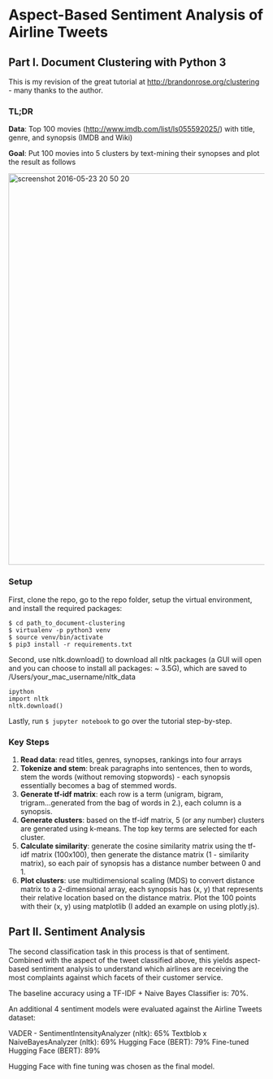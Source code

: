 # Aspect-Based Sentiment Analysis of Airline Tweets


## Part I. Document Clustering with Python 3

This is my revision of the great tutorial at http://brandonrose.org/clustering - many thanks to the author.

### TL;DR
**Data**: Top 100 movies (http://www.imdb.com/list/ls055592025/) with title, genre, and synopsis (IMDB and Wiki)

**Goal**: Put 100 movies into 5 clusters by text-mining their synopses and plot the result as follows

<img width="771" alt="screenshot 2016-05-23 20 50 20" src="https://butt.githubusercontent.com/assets/595772/15488829/5b863710-2128-11e6-843b-25aac76bd134.png">

### Setup

First, clone the repo, go to the repo folder, setup the virtual environment, and install the required packages:

```
$ cd path_to_document-clustering
$ virtualenv -p python3 venv
$ source venv/bin/activate
$ pip3 install -r requirements.txt
```
Second, use nltk.download() to download all nltk packages (a GUI will open and you can choose to install all packages: ~ 3.5G), which are saved to /Users/your_mac_username/nltk_data

```
ipython
import nltk
nltk.download()
```

Lastly, run `$ jupyter notebook` to go over the tutorial step-by-step.

### Key Steps
1. **Read data**: read titles, genres, synopses, rankings into four arrays
2. **Tokenize and stem**: break paragraphs into sentences, then to words, stem the words (without removing stopwords) - each synopsis essentially becomes a bag of stemmed words.
3. **Generate tf-idf matrix**: each row is a term (unigram, bigram, trigram...generated from the bag of words in 2.), each column is a synopsis.
4. **Generate clusters**: based on the tf-idf matrix, 5 (or any number) clusters are generated using k-means. The top key terms are selected for each cluster.
5. **Calculate similarity**: generate the cosine similarity matrix using the tf-idf matrix (100x100), then generate the distance matrix (1 - similarity matrix), so each pair of synopsis has a distance number between 0 and 1.
6. **Plot clusters**: use multidimensional scaling (MDS) to convert distance matrix to a 2-dimensional array, each synopsis has (x, y) that represents their relative location based on the distance matrix. Plot the 100 points with their (x, y) using matplotlib (I added an example on using plotly.js).

## Part II. Sentiment Analysis

The second classification task in this process is that of sentiment. Combined with the aspect of the tweet classified above, this yields aspect-based sentiment analysis to understand which airlines are receiving the most complaints against which facets of their customer service.

The baseline accuracy using a TF-IDF + Naive Bayes Classifier is: 70%.

An additional 4 sentiment models were evaluated against the Airline Tweets dataset:

VADER - SentimentIntensityAnalyzer (nltk): 65%
Textblob x NaiveBayesAnalyzer (nltk): 69%
Hugging Face (BERT): 79%
Fine-tuned Hugging Face (BERT): 89%

Hugging Face with fine tuning was chosen as the final model.
